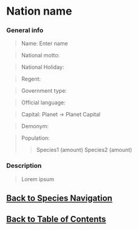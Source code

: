 #   Nation name

### General info

>   Name:   Enter name

>   National motto:

>   National Holiday:

>   Regent:

>   Government type:

>   Official language:

>   Capital:    Planet ->   Planet Capital

>   Demonym:

>   Population:
>>  Species1    (amount)
>>  Species2    (amount)

### Description

>   Lorem ipsum

<!--End of the file-->
##  [Back to Species Navigation](NationNavigation.md)
##  [Back to Table of Contents](../TableOfContents.md)